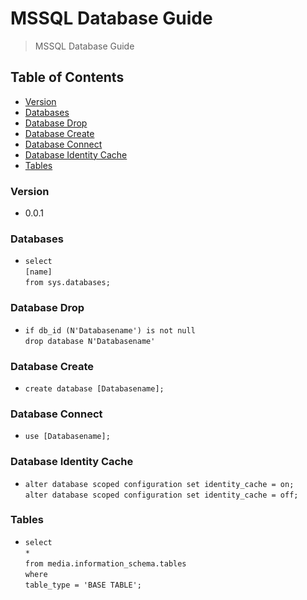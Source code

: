 # MSSQL Database Guide
> MSSQL Database Guide

## Table of Contents
* [Version](#version)
* [Databases](#databases)
* [Database Drop](#database-drop)
* [Database Create](#database-create)
* [Database Connect](#database-connect)
* [Database Identity Cache](#database-identity-cache)
* [Tables](#tables)

### Version
* 0.0.1

### Databases
* `select`<br />
  `[name]`<br />
  `from sys.databases;`
  
### Database Drop
* `if db_id (N'Databasename') is not null`<br />
  `drop database N'Databasename'`

### Database Create
* `create database [Databasename];`
  
### Database Connect
* `use [Databasename];`

### Database Identity Cache
* `alter database scoped configuration set identity_cache = on;`<br />
  `alter database scoped configuration set identity_cache = off;`
  
### Tables
* `select`<br />
  `*`<br />
  `from media.information_schema.tables`<br />
  `where`<br />
  `table_type = 'BASE TABLE';`
